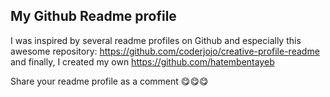 ## My Github Readme profile

I was inspired by several readme profiles on Github and especially this awesome repository: https://github.com/coderjojo/creative-profile-readme
and finally, I created my own https://github.com/hatembentayeb

Share your readme profile as a comment 😋😋😋